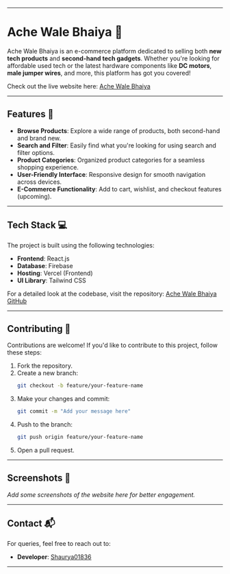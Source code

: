 
---

# Ache Wale Bhaiya 🛒

Ache Wale Bhaiya is an e-commerce platform dedicated to selling both **new tech products** and **second-hand tech gadgets**. Whether you're looking for affordable used tech or the latest hardware components like **DC motors**, **male jumper wires**, and more, this platform has got you covered!

Check out the live website here: [Ache Wale Bhaiya](https://ache-wale-bhaiya.vercel.app/)

---

## Features 🚀

- **Browse Products**: Explore a wide range of products, both second-hand and brand new.
- **Search and Filter**: Easily find what you're looking for using search and filter options.
- **Product Categories**: Organized product categories for a seamless shopping experience.
- **User-Friendly Interface**: Responsive design for smooth navigation across devices.
- **E-Commerce Functionality**: Add to cart, wishlist, and checkout features (upcoming).

---

## Tech Stack 💻

The project is built using the following technologies:

- **Frontend**: React.js    
- **Database**: Firebase  
- **Hosting**: Vercel (Frontend)
- **UI Library**: Tailwind CSS

For a detailed look at the codebase, visit the repository: [Ache Wale Bhaiya GitHub](https://github.com/Shaurya01836/ache_wale_bhaiya)

---

## Contributing 🤝

Contributions are welcome! If you'd like to contribute to this project, follow these steps:

1. Fork the repository.
2. Create a new branch:  
   ```bash
   git checkout -b feature/your-feature-name
   ```
3. Make your changes and commit:  
   ```bash
   git commit -m "Add your message here"
   ```
4. Push to the branch:  
   ```bash
   git push origin feature/your-feature-name
   ```
5. Open a pull request.

---

## Screenshots 🌟

_Add some screenshots of the website here for better engagement._

---

## Contact 📬

For queries, feel free to reach out to:  

- **Developer**: [Shaurya01836](https://github.com/Shaurya01836)  


---

